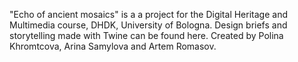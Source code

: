"Echo of ancient mosaics" is a a project for the Digital Heritage and Multimedia course, DHDK, University of Bologna. Design briefs and storytelling made with Twine can be found here. Created by Polina Khromtcova, Arina Samylova and Artem Romasov.
